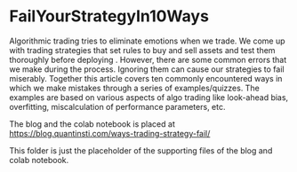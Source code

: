 # FailYourStrategyIn10Ways
Algorithmic trading tries to eliminate emotions when we trade. We come up with trading strategies that set rules to buy and sell assets and test them thoroughly before deploying . However, there are some common errors that we make during the process. Ignoring them can cause our strategies to fail miserably.
Together this article covers ten commonly encountered ways in which we make mistakes through a series of examples/quizzes. The examples are based on various aspects of algo trading like look-ahead bias, overfitting, miscalculation of performance parameters, etc.

 
The blog and the colab notebook is placed at https://blog.quantinsti.com/ways-trading-strategy-fail/ 

This folder is just the placeholder of the supporting files of the blog and colab notebook.


